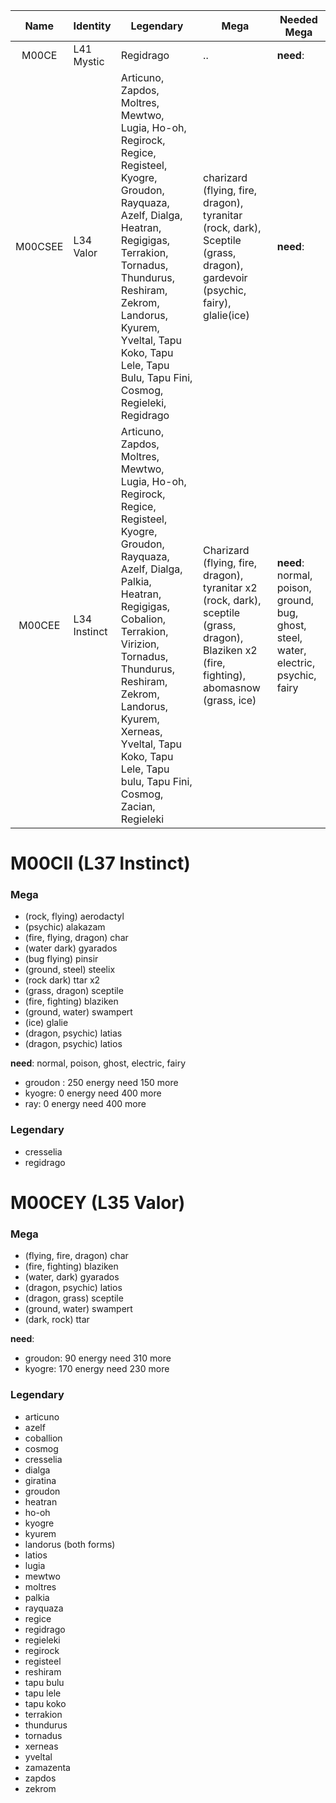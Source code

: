 |  Name   | Identity     | Legendary                                                                                                                                                                                                                                                                                                                                         | Mega                                                                                                                                                                                                                                                                                                         | Needed Mega                                                                          |
| :-----: | ------------ | ------------------------------------------------------------------------------------------------------------------------------------------------------------------------------------------------------------------------------------------------------------------------------------------------------------------------------------------------- | ------------------------------------------------------------------------------------------------------------------------------------------------------------------------------------------------------------------------------------------------------------------------------------------------------------ | ------------------------------------------------------------------------------------ |
|  M00CE  | L41 Mystic   | Regidrago                                                                                                                                                                                                                                                                                                                                         | ..                                                                                                                                                                                                                                                                                                           | **need**:                                                                            |
| M00CSEE | L34 Valor    | Articuno, Zapdos, Moltres, Mewtwo, Lugia, Ho-oh, Regirock, Regice, Registeel, Kyogre, Groudon, Rayquaza, Azelf, Dialga, Heatran, Regigigas, Terrakion, Tornadus, Thundurus, Reshiram, Zekrom, Landorus, Kyurem, Yveltal, Tapu Koko, Tapu Lele, Tapu Bulu, Tapu Fini, Cosmog, Regieleki, Regidrago                                                 | charizard (flying, fire, dragon), tyranitar (rock, dark), Sceptile (grass, dragon), gardevoir (psychic, fairy), glalie(ice)                                                                                                                                                                                  | **need**:                                                                            |
| M00CEE  | L34 Instinct | Articuno, Zapdos, Moltres, Mewtwo, Lugia, Ho-oh, Regirock, Regice, Registeel, Kyogre, Groudon, Rayquaza, Azelf, Dialga, Palkia, Heatran, Regigigas, Cobalion, Terrakion, Virizion, Tornadus, Thundurus, Reshiram, Zekrom, Landorus, Kyurem, Xerneas, Yveltal, Tapu Koko, Tapu Lele, Tapu bulu, Tapu Fini, Cosmog, Zacian, Regieleki               | Charizard (flying, fire, dragon), tyranitar x2 (rock, dark), sceptile (grass, dragon), Blaziken x2 (fire, fighting), abomasnow (grass, ice)                                                                                                                                                                  | **need**: normal, poison, ground, bug, ghost, steel, water, electric, psychic, fairy |

# M00CII (L37 Instinct)

### Mega
- (rock, flying) aerodactyl
- (psychic) alakazam
- (fire, flying, dragon) char
- (water dark) gyarados
- (bug flying) pinsir
- (ground, steel) steelix
- (rock dark) ttar x2
- (grass, dragon) sceptile
- (fire, fighting) blaziken
- (ground, water) swampert
- (ice) glalie
- (dragon, psychic) latias
- (dragon, psychic) latios

**need**: normal, poison, ghost, electric, fairy  
- groudon : 250 energy need 150 more
- kyogre: 0 energy need 400 more
- ray: 0 energy need 400 more

### Legendary
- cresselia
- regidrago


# M00CEY (L35 Valor)

### Mega
- (flying, fire, dragon) char
- (fire, fighting) blaziken
- (water, dark) gyarados
- (dragon, psychic) latios
- (dragon, grass) sceptile
- (ground, water) swampert
- (dark, rock) ttar

**need**: 
- groudon: 90 energy need 310 more
- kyogre: 170 energy need 230 more

### Legendary
- articuno
- azelf
- coballion
- cosmog
- cresselia
- dialga
- giratina
- groudon
- heatran
- ho-oh
- kyogre
- kyurem
- landorus (both forms)
- latios
- lugia
- mewtwo
- moltres
- palkia
- rayquaza
- regice
- regidrago
- regieleki
- regirock
- registeel
- reshiram
- tapu bulu
- tapu lele
- tapu koko
- terrakion
- thundurus
- tornadus
- xerneas
- yveltal
- zamazenta
- zapdos
- zekrom